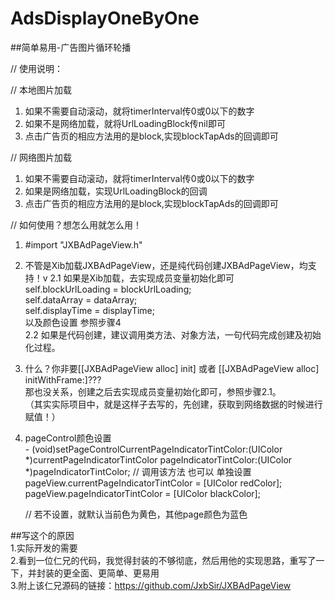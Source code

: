 # AdsDisplayOneByOne
##简单易用-广告图片循环轮播

// 使用说明：

// 本地图片加载<br> 
 1. 如果不需要自动滚动，就将timerInterval传0或0以下的数字<br> 
 2. 如果不是网络加载，就将UrlLoadingBlock传nil即可<br> 
 3. 点击广告页的相应方法用的是block,实现blockTapAds的回调即可<br> 

// 网络图片加载<br> 
 1. 如果不需要自动滚动，就将timerInterval传0或0以下的数字<br> 
 2. 如果是网络加载，实现UrlLoadingBlock的回调<br> 
 3. 点击广告页的相应方法用的是block,实现blockTapAds的回调即可<br> 

// 如何使用？想怎么用就怎么用！<br> 
 1. #import "JXBAdPageView.h"<br>
 2. 不管是Xib加载JXBAdPageView，还是纯代码创建JXBAdPageView，均支持！v
    2.1 如果是Xib加载，去实现成员变量初始化即可<br>
        self.blockUrlLoading = blockUrlLoading;<br>
        self.dataArray = dataArray;<br>
        self.displayTime = displayTime;<br>
        以及颜色设置 参照步骤4<br>
    2.2 如果是代码创建，建议调用类方法、对象方法，一句代码完成创建及初始化过程。<br>
 
 3. 什么？你非要[[JXBAdPageView alloc] init] 或者 [[JXBAdPageView alloc] initWithFrame:]???<br>
    那也没关系，创建之后去实现成员变量初始化即可，参照步骤2.1。<br>
    （其实实际项目中，就是这样子去写的，先创建，获取到网络数据的时候进行赋值！）
 
 4. pageControl颜色设置<br>
       \- (void)setPageControlCurrentPageIndicatorTintColor:(UIColor *)currentPageIndicatorTintColor pageIndicatorTintColor:(UIColor *)pageIndicatorTintColor; // 调用该方法
       也可以 单独设置<br>
       pageView.currentPageIndicatorTintColor = [UIColor redColor];<br>
       pageView.pageIndicatorTintColor = [UIColor blackColor];<br>
 
       // 若不设置，就默认当前色为黄色，其他page颜色为蓝色<br>
 
##写这个的原因<br> 
1.实际开发的需要<br> 
2.看到一位仁兄的代码，我觉得封装的不够彻底，然后用他的实现思路，重写了一下，并封装的更全面、更简单、更易用<br> 
3.附上该仁兄源码的链接：https://github.com/JxbSir/JXBAdPageView<br> 
